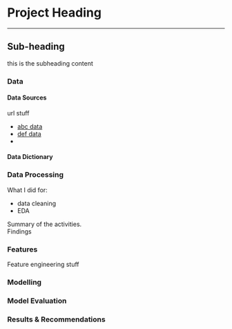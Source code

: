 # Project Heading 

---

## Sub-heading

this is the subheading content

### Data

#### Data Sources
url stuff
* [abc data](https://github.com/merzechan)
* [def data](https://github.com/merzechan)
* 

#### Data Dictionary

### Data Processing
What I did for:  
- data cleaning  
- EDA  

Summary of the activities.  
Findings  

### Features
Feature engineering stuff

### Modelling

### Model Evaluation

### Results & Recommendations

